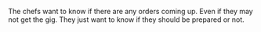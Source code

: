 The chefs want to know if there are any orders coming up. Even if they may not get the gig. They just want to know if they should be prepared or not.
